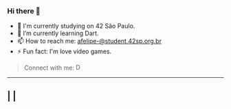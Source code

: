 ### Hi there 👋


- 🔭 I'm currently studying on 42 São Paulo.
- 🌱 I’m currently learning Dart.
- 📫 How to reach me: afelipe-@student.42sp.org.br 
- ⚡ Fun fact: I'm love video games.

> Connect with me:  <img src="https://emojipedia-us.s3.dualstack.us-west-1.amazonaws.com/thumbs/120/softbank/145/downwards-black-arrow_2b07.png" srcset="https://emojipedia-us.s3.dualstack.us-west-1.amazonaws.com/thumbs/240/softbank/145/downwards-black-arrow_2b07.png 2x" alt="Down Arrow on SoftBank 2014" width="15" height="15">

---------------------------------------------------
|                                                 |
---------------------------------------------------
